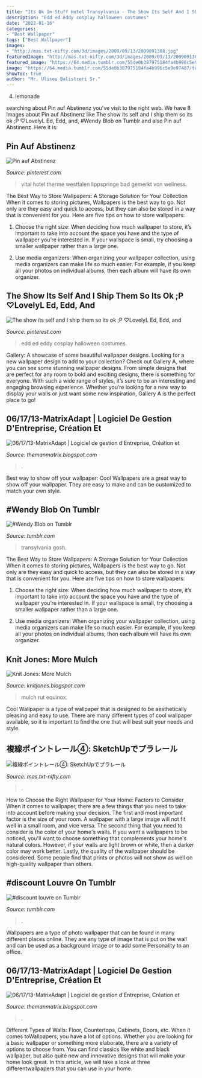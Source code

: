 ```yaml
---
title: "Its Ok Im Stuff Hotel Transylvania - The Show Its Self And I Ship Them So Its Ok ;p ♡lovelyl Ed, Edd, And"
description: "Edd ed eddy cosplay halloween costumes"
date: "2022-01-16"
categories:
- "Best Wallpaper"
tags: ["Best Wallpaper"]
images:
- "http://mas.txt-nifty.com/3d/images/2009/09/13/2009091308.jpg"
featuredImage: "http://mas.txt-nifty.com/3d/images/2009/09/13/2009091308.jpg"
featured_image: "https://64.media.tumblr.com/55de0b387975184fa4b996c5e9e97487/tumblr_pkml90NULQ1wtqzuqo1_540.png"
image: "https://64.media.tumblr.com/55de0b387975184fa4b996c5e9e97487/tumblr_pkml90NULQ1wtqzuqo1_540.png"
ShowToc: true
author: "Mr. Ulises Balistreri Sr."
---
```



4. lemonade 

	

		
searching about Pin auf Abstinenz you've visit to the right web. We have 8 Images about Pin auf Abstinenz like The show its self and I ship them so its ok ;P ♡LovelyL Ed, Edd, and, #Wendy Blob on Tumblr and also Pin auf Abstinenz. Here it is:
		
    
## Pin Auf Abstinenz

<img loading=lazy src="https://i.pinimg.com/originals/7f/f8/ea/7ff8ead9267bb96497e16e0fe6963b24.jpg" onerror="this.onerror=null;this.src='https://tse4.mm.bing.net/th?id=OIP.u5m3hoJa60Jp4VPWS7LG0gHaD9&amp;pid=15.1';" alt="Pin auf Abstinenz">

_Source: pinterest.com_

>vital hotel therme westfalen lippspringe bad gemerkt von wellness. 

	

The Best Way to Store Wallpapers: A Storage Solution for Your Collection
When it comes to storing pictures, Wallpapers is the best way to go. Not only are they easy and quick to access, but they can also be stored in a way that is convenient for you. Here are five tips on how to store wallpapers:
1) Choose the right size: When deciding how much wallpaper to store, it’s important to take into account the space you have and the type of wallpaper you’re interested in. If your wallspace is small, try choosing a smaller wallpaper rather than a large one.

2) Use media organizers: When organizing your wallpaper collection, using media organizers can make life so much easier. For example, if you keep all your photos on individual albums, then each album will have its own organizer.

    
## The Show Its Self And I Ship Them So Its Ok ;P ♡LovelyL Ed, Edd, And

<img loading=lazy src="https://i.pinimg.com/originals/54/76/36/547636fa9478f324afc50ff62b4a4d55.jpg" onerror="this.onerror=null;this.src='https://tse2.mm.bing.net/th?id=OIP.jSTsf1EIH24RFmllZHztDgHaLH&amp;pid=15.1';" alt="The show its self and I ship them so its ok ;P ♡LovelyL Ed, Edd, and">

_Source: pinterest.com_

>edd ed eddy cosplay halloween costumes. 

	

Gallery: A showcase of some beautiful wallpaper designs.
Looking for a new wallpaper design to add to your collection? Check out Gallery A, where you can see some stunning wallpaper designs. From simple designs that are perfect for any room to bold and exciting designs, there is something for everyone. With such a wide range of styles, it’s sure to be an interesting and engaging browsing experience. Whether you’re looking for a new way to display your walls or just want some new inspiration, Gallery A is the perfect place to go!





	
	
    
## 06/17/13-MatrixAdapt | Logiciel De Gestion D&#039;Entreprise, Création Et

<img loading=lazy src="https://photos1.blogger.com/x/blogger/3402/1340/1600/496693/urlremoval_blogpost2.png" onerror="this.onerror=null;this.src='https://tse3.mm.bing.net/th?id=OIP.3SrIKY6OFEy-vAgdtoeK1wHaE3&amp;pid=15.1';" alt="06/17/13-MatrixAdapt | Logiciel de gestion d&#039;Entreprise, Création et">

_Source: themanmatrix.blogspot.com_

>. 

	

Best way to show off your wallpaper:
Cool Wallpapers are a great way to show off your wallpaper. They are easy to make and can be customized to match your own style.

    
## #Wendy Blob On Tumblr

<img loading=lazy src="https://64.media.tumblr.com/d27c7da13a7943a8b6c910c42a733266/tumblr_oskzjmZAHf1rlpnc9o1_500.png" onerror="this.onerror=null;this.src='https://tse3.mm.bing.net/th?id=OIP.bbVLths_chSBDav_U-sSfgHaHv&amp;pid=15.1';" alt="#Wendy Blob on Tumblr">

_Source: tumblr.com_

>transylvania gosh. 

	

The Best Way to Store Wallpapers: A Storage Solution for Your Collection
When it comes to storing pictures, Wallpapers is the best way to go. Not only are they easy and quick to access, but they can also be stored in a way that is convenient for you. Here are five tips on how to store wallpapers:
1) Choose the right size: When deciding how much wallpaper to store, it’s important to take into account the space you have and the type of wallpaper you’re interested in. If your wallspace is small, try choosing a smaller wallpaper rather than a large one.

2) Use media organizers: When organizing your wallpaper collection, using media organizers can make life so much easier. For example, if you keep all your photos on individual albums, then each album will have its own organizer.

    
## Knit Jones: More Mulch

<img loading=lazy src="http://1.bp.blogspot.com/_X5gvFBIH7fo/Sm5BXnxKUNI/AAAAAAAACaE/56HuDDq3Y54/w1200-h630-p-k-nu/Mulch+023.jpg" onerror="this.onerror=null;this.src='https://tse4.mm.bing.net/th?id=OIP.8wa-N8MOf_yen-aq1whi-wHaEX&amp;pid=15.1';" alt="Knit Jones: More Mulch">

_Source: knitjones.blogspot.com_

>mulch rut equinox. 

	

Cool Wallpaper is a type of wallpaper that is designed to be aesthetically pleasing and easy to use. There are many different types of cool wallpaper available, so it is important to find the one that will best suit your needs and style.

    
## 複線ポイントレール④: SketchUpでプラレール

<img loading=lazy src="http://mas.txt-nifty.com/3d/images/2009/09/13/2009091308.jpg" onerror="this.onerror=null;this.src='https://tse1.mm.bing.net/th?id=OIP.h1QRcKefUZCLb-sJ9pRBAQHaEK&amp;pid=15.1';" alt="複線ポイントレール④: SketchUpでプラレール">

_Source: mas.txt-nifty.com_

>. 

	

How to Choose the Right Wallpaper for Your Home: Factors to Consider
When it comes to wallpaper, there are a few things that you need to take into account before making your decision. The first and most important factor is the size of your room. A wallpaper with a large image will not fit well in a small room, and vice versa. 
The second thing that you need to consider is the color of your home's walls. If you want a wallpapers to be noticed, you'll want to choose something that complements your home's natural colors. However, if your walls are light brown or white, then a darker color may work better. 
Lastly, the quality of the wallpaper should be considered. Some people find that prints or photos will not show as well on high-quality wallpaper than others.

    
## #discount Louvre On Tumblr

<img loading=lazy src="https://64.media.tumblr.com/55de0b387975184fa4b996c5e9e97487/tumblr_pkml90NULQ1wtqzuqo1_540.png" onerror="this.onerror=null;this.src='https://tse1.mm.bing.net/th?id=OIP.6kiM5Bviv_EOkGjVRXlwowHaIi&amp;pid=15.1';" alt="#discount louvre on Tumblr">

_Source: tumblr.com_

>. 

	



Wallpapers are a type of photo wallpaper that can be found in many different places online. They are any type of image that is put on the wall and can be used as a background image or to add some Personality to an office.

    
## 06/17/13-MatrixAdapt | Logiciel De Gestion D&#039;Entreprise, Création Et

<img loading=lazy src="http://photos1.blogger.com/blogger/3402/1340/1600/googlebot1017.0.gif" onerror="this.onerror=null;this.src='https://tse4.mm.bing.net/th?id=OIP.OYNkVwXVxVv2mquUJ-IkewAAAA&amp;pid=15.1';" alt="06/17/13-MatrixAdapt | Logiciel de gestion d&#039;Entreprise, Création et">

_Source: themanmatrix.blogspot.com_

>. 

	

Different Types of Walls: Floor, Countertops, Cabinets, Doors, etc.
When it comes toWallpapers, you have a lot of options. Whether you are looking for a basic wallpaper or something more elaborate, there are a variety of options to choose from. You can find classics like white and black wallpaper, but also quite new and innovative designs that will make your home look great. In this article, we will take a look at three differentwallpapers that you can use in your home.


